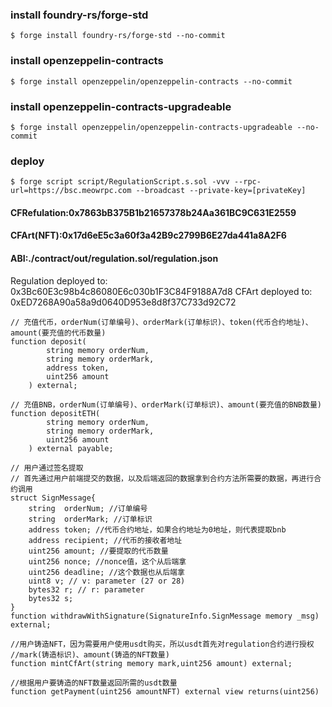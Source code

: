 ### install foundry-rs/forge-std
```shell
$ forge install foundry-rs/forge-std --no-commit
```
### install openzeppelin-contracts
```shell
$ forge install openzeppelin/openzeppelin-contracts --no-commit
```
### install openzeppelin-contracts-upgradeable
```shell
$ forge install openzeppelin/openzeppelin-contracts-upgradeable --no-commit
```

### deploy
```shell
$ forge script script/RegulationScript.s.sol -vvv --rpc-url=https://bsc.meowrpc.com --broadcast --private-key=[privateKey]
```


#### CFRefulation:0x7863bB375B1b21657378b24Aa361BC9C631E2559
#### CFArt(NFT):0x17d6eE5c3a60f3a42B9c2799B6E27da441a8A2F6

#### ABI:./contract/out/regulation.sol/regulation.json

Regulation deployed to: 0x3Bc60E3c98b4c86080E6c030b1F3C84F9188A7d8
  CFArt deployed to: 0xED7268A90a58a9d0640D953e8d8f37C733d92C72

```solidity
// 充值代币，orderNum(订单编号)、orderMark(订单标识)、token(代币合约地址)、amount(要充值的代币数量)
function deposit(
        string memory orderNum,
        string memory orderMark,
        address token,
        uint256 amount
    ) external;

// 充值BNB，orderNum(订单编号)、orderMark(订单标识)、amount(要充值的BNB数量)
function depositETH(
        string memory orderNum,
        string memory orderMark, 
        uint256 amount
    ) external payable;

// 用户通过签名提取
// 首先通过用户前端提交的数据，以及后端返回的数据拿到合约方法所需要的数据，再进行合约调用
struct SignMessage{
    string  orderNum; //订单编号
    string  orderMark; //订单标识
    address token; //代币合约地址，如果合约地址为0地址，则代表提取bnb
    address recipient; //代币的接收者地址
    uint256 amount; //要提取的代币数量
    uint256 nonce; //nonce值，这个从后端拿
    uint256 deadline; //这个数据也从后端拿
    uint8 v; // v: parameter (27 or 28)
    bytes32 r; // r: parameter
    bytes32 s;
} 
function withdrawWithSignature(SignatureInfo.SignMessage memory _msg) external;

//用户铸造NFT，因为需要用户使用usdt购买，所以usdt首先对regulation合约进行授权
//mark(铸造标识)、amount(铸造的NFT数量)
function mintCfArt(string memory mark,uint256 amount) external;

//根据用户要铸造的NFT数量返回所需的usdt数量
function getPayment(uint256 amountNFT) external view returns(uint256)
```
